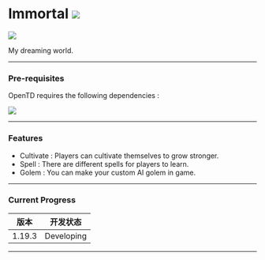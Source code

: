 # Immortal [![](https://cf.way2muchnoise.eu/full_794622_downloads.svg)](https://www.curseforge.com/minecraft/mc-mods/hungteens-lib)

[![](https://cf.way2muchnoise.eu/versions/794622.svg)](https://www.curseforge.com/minecraft/mc-mods/hungteens-lib)

My dreaming world.

---
### Pre-requisites

OpenTD requires the following dependencies :

[![]( https://cf.way2muchnoise.eu/title/hungteens-lib.svg)](https://www.curseforge.com/minecraft/mc-mods/hungteens-lib)

---

### Features
* Cultivate : Players can cultivate themselves to grow stronger. 
* Spell : There are different spells for players to learn.
* Golem : You can make your custom AI golem in game.


---
### Current Progress

|   版本   |    开发状态    |
|:------:|:----------:|
| 1.19.3 | Developing |
---
